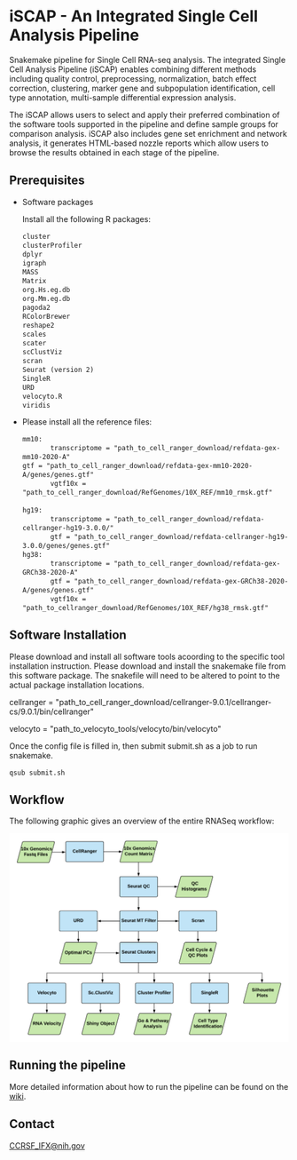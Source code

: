 # iSCAP - An Integrated Single Cell Analysis Pipeline
Snakemake pipeline for Single Cell RNA-seq analysis. The integrated Single Cell Analysis Pipeline (iSCAP) enables combining different methods including quality control, preprocessing, normalization, batch effect correction, clustering, marker gene and subpopulation identification, cell type annotation, multi-sample differential expression analysis. 

The iSCAP allows users to select and apply their preferred combination of the software tools supported in the pipeline and define sample groups for comparison analysis.  iSCAP also includes gene set enrichment and network analysis, it generates HTML-based nozzle reports which allow users to browse the results obtained in each stage of the pipeline. 


## Prerequisites

 * Software packages
 
   Install all the following R packages:
   
   ```
   cluster
   clusterProfiler
   dplyr
   igraph
   MASS
   Matrix
   org.Hs.eg.db   
   org.Mm.eg.db
   pagoda2
   RColorBrewer
   reshape2
   scales
   scater
   scClustViz
   scran
   Seurat (version 2)
   SingleR
   URD
   velocyto.R
   viridis
   ```
 
 * Please install all the reference files:
   
       mm10:
              transcriptome = "path_to_cell_ranger_download/refdata-gex-mm10-2020-A"
       gtf = "path_to_cell_ranger_download/refdata-gex-mm10-2020-A/genes/genes.gtf"
              vgtf10x = "path_to_cell_ranger_download/RefGenomes/10X_REF/mm10_rmsk.gtf"
             
       hg19:
              transcriptome = "path_to_cell_ranger_download/refdata-cellranger-hg19-3.0.0/"
              gtf = "path_to_cell_ranger_download/refdata-cellranger-hg19-3.0.0/genes/genes.gtf"
       hg38:
              transcriptome = "path_to_cell_ranger_download/refdata-gex-GRCh38-2020-A"
              gtf = "path_to_cell_ranger_download/refdata-gex-GRCh38-2020-A/genes/genes.gtf"
              vgtf10x = "path_to_cellranger_download/RefGenomes/10X_REF/hg38_rmsk.gtf"
        

## Software Installation

   Please download and install all software tools acoording to the specific tool installation instruction. 
   Please download and install the snakemake file from this software package.
   The snakefile will need to be altered to point to the actual package installation locations.

 
   cellranger = "path_to_cell_ranger_download/cellranger-9.0.1/cellranger-cs/9.0.1/bin/cellranger"
   
   velocyto = "path_to_velocyto_tools/velocyto/bin/velocyto"



Once the config file is filled in, then submit submit.sh as a job to run snakemake.
``` 
qsub submit.sh
```
## Workflow
The following graphic gives an overview of the entire RNASeq workflow:

<img align="center" src="https://github.com/abcsFrederick/scRNA_pipeline/blob/master/docs/Workflow.png?raw=true">

## Running the pipeline
More detailed information about how to run the pipeline can be found on the [wiki](https://github.com/abcsFrederick/scRNA_pipeline/wiki/Single-Cell-RNA-Pipeline-Documentation).

## Contact

  CCRSF_IFX@nih.gov

